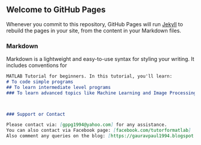 ## Welcome to GitHub Pages

Whenever you commit to this repository, GitHub Pages will run [Jekyll](https://jekyllrb.com/) to rebuild the pages in your site, from the content in your Markdown files.

### Markdown

Markdown is a lightweight and easy-to-use syntax for styling your writing. It includes conventions for

```markdown
MATLAB Tutorial for beginners. In this tutorial, you'll learn:
# To code simple programs 
## To learn intermediate level programs
### To learn advanced topics like Machine Learning and Image Processing



### Support or Contact

Please contact via: [gppg1994@yahoo.com] for any assistance. 
You can also contact via Facebook page: [facebook.com/tutorformatlab]
Also comment any queries on the blog: [https://gauravpaul1994.blogspot.in/]

